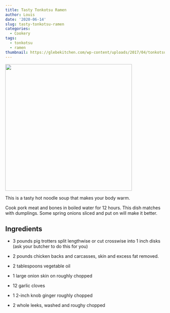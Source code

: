 ```yaml
---
title: Tasty Tonkotsu Ramen
author: Louis
date: '2020-06-14'
slug: tasty-tonkotsu-ramen
categories:
  - Cookery
tags:
  - tonkotsu
  - ramen
thumbnail: https://glebekitchen.com/wp-content/uploads/2017/04/tonkotsuramenfront.jpg
---
```


<img src="https://glebekitchen.com/wp-content/uploads/2017/04/tonkotsuramenfront.jpg" width="400" align="center" />

<!---
![](https://glebekitchen.com/wp-content/uploads/2017/04/tonkotsuramenfront.jpg)
--->

This is a tasty hot noodle soup that makes your body warm.

Cook pork meat and bones in boiled water for 12 hours. This dish matches with dumplings. Some spring onions sliced and put on will make it better.

## Ingredients

* 3 pounds pig trotters split lengthwise or cut crosswise into 1 inch disks (ask your butcher to do this for you)

* 2 pounds chicken backs and carcasses, skin and excess fat removed.

* 2 tablespoons vegetable oil

* 1 large onion skin on roughly chopped

* 12 garlic cloves

* 1 2-inch knob ginger roughly chopped

* 2 whole leeks, washed and roughy chopped

<br>
<br>